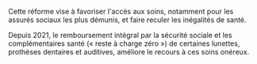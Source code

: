 <p>
  <span id="brief">
	Cette réforme vise à favoriser l'accès aux soins, notamment pour les assurés sociaux les plus démunis, et faire reculer les inégalités de santé.
	</span>
</p>
<p>
	Depuis 2021, le remboursement intégral par la sécurité sociale et les complémentaires santé (« reste à charge zéro ») de certaines lunettes, prothèses dentaires et auditives, améliore le recours à ces soins onéreux.
</p>
